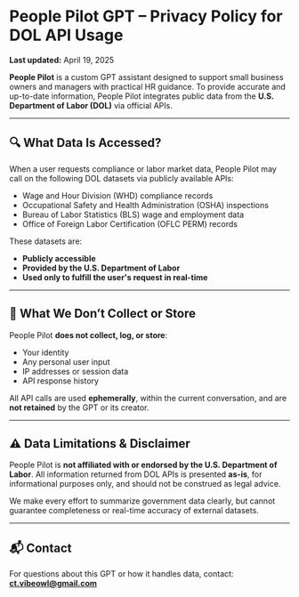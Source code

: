 
# People Pilot GPT – Privacy Policy for DOL API Usage

**Last updated:** April 19, 2025

**People Pilot** is a custom GPT assistant designed to support small business owners and managers with practical HR guidance. To provide accurate and up-to-date information, People Pilot integrates public data from the **U.S. Department of Labor (DOL)** via official APIs.

---

## 🔍 What Data Is Accessed?

When a user requests compliance or labor market data, People Pilot may call on the following DOL datasets via publicly available APIs:
- Wage and Hour Division (WHD) compliance records
- Occupational Safety and Health Administration (OSHA) inspections
- Bureau of Labor Statistics (BLS) wage and employment data
- Office of Foreign Labor Certification (OFLC PERM) records

These datasets are:
- **Publicly accessible**
- **Provided by the U.S. Department of Labor**
- **Used only to fulfill the user's request in real-time**

---

## 🔐 What We Don’t Collect or Store

People Pilot **does not collect, log, or store**:
- Your identity
- Any personal user input
- IP addresses or session data
- API response history

All API calls are used **ephemerally**, within the current conversation, and are **not retained** by the GPT or its creator.

---

## ⚠️ Data Limitations & Disclaimer

People Pilot is **not affiliated with or endorsed by the U.S. Department of Labor**. All information returned from DOL APIs is presented **as-is**, for informational purposes only, and should not be construed as legal advice.

We make every effort to summarize government data clearly, but cannot guarantee completeness or real-time accuracy of external datasets.

---

## 📬 Contact

For questions about this GPT or how it handles data, contact:  
**ct.vibeowl@gmail.com**
